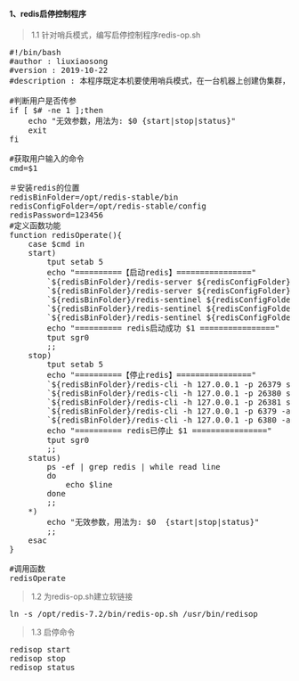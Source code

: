 #### 1、redis启停控制程序
>1.1 针对哨兵模式，编写启停控制程序redis-op.sh
<pre class="prettyprint lang-s linenums">
#!/bin/bash
#author : liuxiaosong
#version : 2019-10-22
#description : 本程序既定本机要使用哨兵模式，在一台机器上创建伪集群，有主从两台redis服务器，以及3个哨兵

#判断用户是否传参
if [ $# -ne 1 ];then
    echo "无效参数，用法为: $0 {start|stop|status}"
    exit
fi

#获取用户输入的命令
cmd=$1

＃安装redis的位置
redisBinFolder=/opt/redis-stable/bin
redisConfigFolder=/opt/redis-stable/config
redisPassword=123456
#定义函数功能
function redisOperate(){
    case $cmd in
    start)
        tput setab 5
		echo "==========【启动redis】================"
	    `${redisBinFolder}/redis-server ${redisConfigFolder}/redis-6379.conf`
		`${redisBinFolder}/redis-server ${redisConfigFolder}/redis-6380.conf`
		`${redisBinFolder}/redis-sentinel ${redisConfigFolder}/sentinel-26379.conf`
		`${redisBinFolder}/redis-sentinel ${redisConfigFolder}/sentinel-26380.conf`
		`${redisBinFolder}/redis-sentinel ${redisConfigFolder}/sentinel-26381.conf`
		echo "========== redis启动成功 $1 ================"
		tput sgr0
        ;;
    stop)
        tput setab 5
		echo "==========【停止redis】================"
		`${redisBinFolder}/redis-cli -h 127.0.0.1 -p 26379 shutdown`
		`${redisBinFolder}/redis-cli -h 127.0.0.1 -p 26380 shutdown`
		`${redisBinFolder}/redis-cli -h 127.0.0.1 -p 26381 shutdown`
		`${redisBinFolder}/redis-cli -h 127.0.0.1 -p 6379 -a ${redisPassword} shutdown`
		`${redisBinFolder}/redis-cli -h 127.0.0.1 -p 6380 -a ${redisPassword} shutdown`
		echo "========== redis已停止 $1 ================"
		tput sgr0
        ;;
	status)
        ps -ef | grep redis | while read line
		do
			echo $line
		done
        ;;
    *)
        echo "无效参数，用法为: $0  {start|stop|status}"
        ;;
    esac
}

#调用函数
redisOperate
</pre>
>1.2 为redis-op.sh建立软链接
<pre class="prettyprint lang-s">
ln -s /opt/redis-7.2/bin/redis-op.sh /usr/bin/redisop
</pre>

>1.3 启停命令
<pre class="prettyprint lang-s">
redisop start
redisop stop
redisop status
</pre>